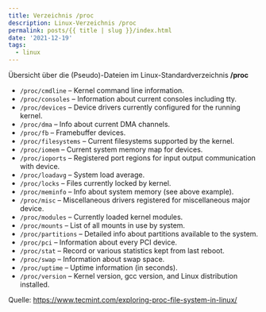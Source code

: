 ```yaml
---
title: Verzeichnis /proc
description: Linux-Verzeichnis /proc
permalink: posts/{{ title | slug }}/index.html
date: '2021-12-19'
tags:
  - linux
---
```

Übersicht über die (Pseudo)-Dateien im Linux-Standardverzeichnis **/proc**  

  - `/proc/cmdline` – Kernel command line information.
  - `/proc/consoles` – Information about current consoles including tty.
  - `/proc/devices` – Device drivers currently configured for the running kernel.
  - `/proc/dma` – Info about current DMA channels.
  - `/proc/fb` – Framebuffer devices.
  - `/proc/filesystems` – Current filesystems supported by the kernel.
  - `/proc/iomem` – Current system memory map for devices.
  - `/proc/ioports` – Registered port regions for input output communication with device.
  - `/proc/loadavg` – System load average.
  - `/proc/locks` – Files currently locked by kernel.
  - `/proc/meminfo` – Info about system memory (see above example).
  - `/proc/misc` – Miscellaneous drivers registered for miscellaneous major device.
  - `/proc/modules` – Currently loaded kernel modules.
  - `/proc/mounts` – List of all mounts in use by system.
  - `/proc/partitions` – Detailed info about partitions available to the system.
  - `/proc/pci` – Information about every PCI device.
  - `/proc/stat` – Record or various statistics kept from last reboot.
  - `/proc/swap` – Information about swap space.
  - `/proc/uptime` – Uptime information (in seconds).
  - `/proc/version` – Kernel version, gcc version, and Linux distribution installed.

Quelle: <https://www.tecmint.com/exploring-proc-file-system-in-linux/>
